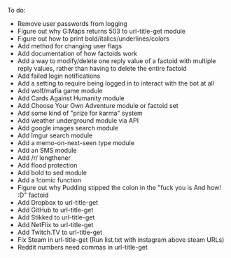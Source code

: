 To do:
* Remove user passwords from logging
* Figure out why G:Maps returns 503 to url-title-get module
* Figure out how to print bold/italics/underlines/colors
* Add method for changing user flags
* Add documentation of how factoids work
* Add a way to modify/delete one reply value of a factoid with multiple reply values, rather than having to delete the entire factoid
* Add failed login notifications
* Add a setting to require being logged in to interact with the bot at all
* Add wolf/mafia game module
* Add Cards Against Humanity module
* Add Choose Your Own Adventure module or factoid set
* Add some kind of "prize for karma" system
* Add weather underground module via API
* Add google images search module
* Add Imgur search module
* Add a memo-on-next-seen type module
* Add an SMS module
* Add /r/ lengthener
* Add flood protection
* Add bold to sed module
* Add a !comic function
* Figure out why Pudding stipped the colon in the "fuck you is <reply> And how! :D" factoid
* Add Dropbox to url-title-get
* Add GitHub to url-title-get
* Add Stikked to url-title-get
* Add NetFlix to url-title-get
* Add Twitch.TV to url-title-get
* Fix Steam in url-title-get (Run list.txt with instagram above steam URLs)
* Reddit numbers need commas in url-title-get
